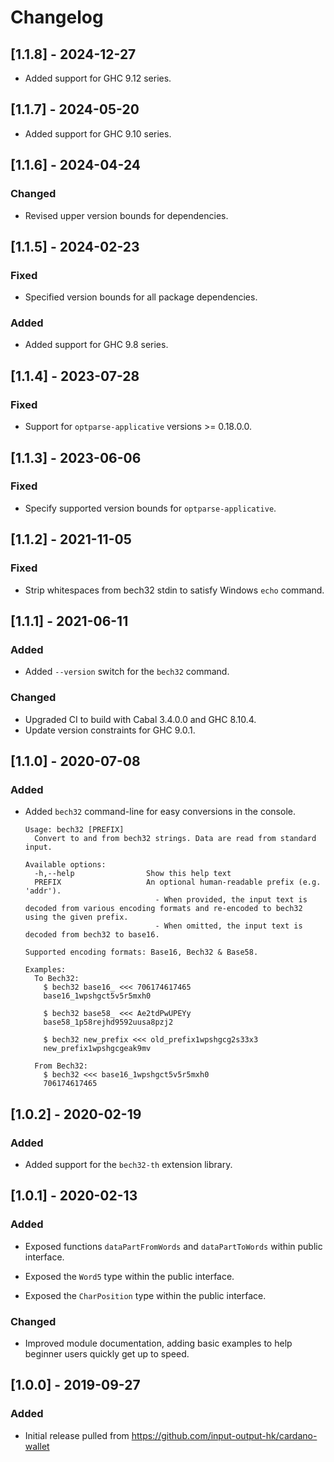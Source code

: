 # Changelog

<!-- This ChangeLog follows a format specified by: https://keepachangelog.com/en/1.0.0/ -->

## [1.1.8] - 2024-12-27

- Added support for GHC 9.12 series.

## [1.1.7] - 2024-05-20

- Added support for GHC 9.10 series.

## [1.1.6] - 2024-04-24

### Changed

- Revised upper version bounds for dependencies.

## [1.1.5] - 2024-02-23

### Fixed

- Specified version bounds for all package dependencies.

### Added

- Added support for GHC 9.8 series.

## [1.1.4] - 2023-07-28

### Fixed

- Support for `optparse-applicative` versions >= 0.18.0.0.

## [1.1.3] - 2023-06-06

### Fixed

- Specify supported version bounds for `optparse-applicative`.

## [1.1.2] - 2021-11-05

### Fixed

- Strip whitespaces from bech32 stdin to satisfy Windows `echo` command.

## [1.1.1] - 2021-06-11

### Added

- Added `--version` switch for the `bech32` command.

### Changed

- Upgraded CI to build with Cabal 3.4.0.0 and GHC 8.10.4.
- Update version constraints for GHC 9.0.1.

## [1.1.0] - 2020-07-08

### Added

- Added `bech32` command-line for easy conversions in the console.

  ```console
  Usage: bech32 [PREFIX]
    Convert to and from bech32 strings. Data are read from standard input.

  Available options:
    -h,--help                Show this help text
    PREFIX                   An optional human-readable prefix (e.g. 'addr').
                               - When provided, the input text is decoded from various encoding formats and re-encoded to bech32 using the given prefix.
                               - When omitted, the input text is decoded from bech32 to base16.

  Supported encoding formats: Base16, Bech32 & Base58.

  Examples:
    To Bech32:
      $ bech32 base16_ <<< 706174617465
      base16_1wpshgct5v5r5mxh0

      $ bech32 base58_ <<< Ae2tdPwUPEYy
      base58_1p58rejhd9592uusa8pzj2

      $ bech32 new_prefix <<< old_prefix1wpshgcg2s33x3
      new_prefix1wpshgcgeak9mv

    From Bech32:
      $ bech32 <<< base16_1wpshgct5v5r5mxh0
      706174617465
  ```

## [1.0.2] - 2020-02-19

### Added

- Added support for the `bech32-th` extension library.

## [1.0.1] - 2020-02-13

### Added

- Exposed functions `dataPartFromWords` and `dataPartToWords` within public
  interface.

- Exposed the `Word5` type within the public interface.

- Exposed the `CharPosition` type within the public interface.

### Changed

- Improved module documentation, adding basic examples to help beginner users
  quickly get up to speed.

## [1.0.0] - 2019-09-27

### Added

- Initial release pulled from https://github.com/input-output-hk/cardano-wallet

